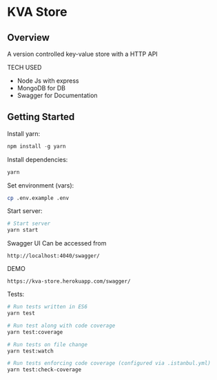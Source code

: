 # KVA Store 

## Overview

A version controlled key-value store with a HTTP API

TECH USED
- Node Js with express
- MongoDB for DB
- Swagger for Documentation

## Getting Started


Install yarn:
```js
npm install -g yarn
```

Install dependencies:
```sh
yarn
```

Set environment (vars):
```sh
cp .env.example .env
```

Start server:
```sh
# Start server
yarn start
```


Swagger UI Can be accessed from
```
http://localhost:4040/swagger/
```

DEMO
```
https://kva-store.herokuapp.com/swagger/
```


Tests:
```sh
# Run tests written in ES6 
yarn test

# Run test along with code coverage
yarn test:coverage

# Run tests on file change
yarn test:watch

# Run tests enforcing code coverage (configured via .istanbul.yml)
yarn test:check-coverage
```


